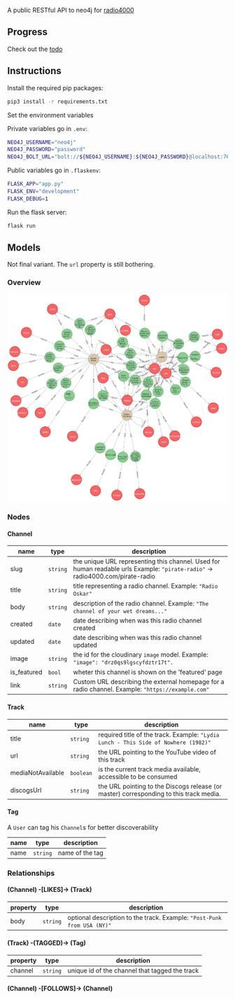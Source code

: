A public RESTful API to neo4j for [radio4000](https://github.com/internet4000/radio4000)

## Progress

Check out the [todo](todo.org)

## Instructions

Install the required pip packages:
```bash
pip3 install -r requirements.txt
```

Set the environment variables

Private variables go in `.env`:
```bash
NEO4J_USERNAME="neo4j"
NEO4J_PASSWORD="password"
NEO4J_BOLT_URL="bolt://${NEO4J_USERNAME}:${NEO4J_PASSWORD}@localhost:7687"
```

Public variables go in `.flaskenv`:
```bash
FLASK_APP="app.py"
FLASK_ENV="development"
FLASK_DEBUG=1
```

Run the flask server:
```bash
flask run
```

## Models

Not final variant. The `url` property is still bothering.

### Overview

![Diagram](diagram.png "An image is worth a thousand words")

### Nodes

#### Channel

| name        | type      | description                                                                                                                    |
|-------------|-----------|--------------------------------------------------------------------------------------------------------------------------------|
| slug        | `string`  | the unique URL representing this channel. Used for human readable urls Example: `"pirate-radio"` -> radio4000.com/pirate-radio |
| title       | `string`  | title representing a radio channel. Example: `"Radio Oskar"`                                                                   |
| body        | `string`  | description of the radio channel. Example: `"The channel of your wet dreams..."`                                               |
| created     | `date`    | date describing when was this radio channel created                                                                            |
| updated     | `date`    | date describing when was this radio channel updated                                                                            |
| image       | `string`  | the id for the cloudinary `image` model. Example: `"image": "drz0qs9lgscyfdztr17t".`                                           |
| is_featured | `bool`    | wheter this channel is shown on the 'featured' page                                                                            |
| link        | `string`  | Custom URL describing the external homepage for a radio channel. Example: `"https://example.com"`                              |

#### Track

| name              | type      | description                                                                            |
|-------------------|-----------|----------------------------------------------------------------------------------------|
| title             | `string`  | required title of the track. Example: `"Lydia Lunch - This Side of Nowhere (1982)"`    |
| url               | `string`  | the URL pointing to the YouTube video of this track                                    |
| mediaNotAvailable | `boolean` | is the current track media available, accessible to be consumed                        |
| discogsUrl        | `string`  | the URL pointing to the Discogs release (or master) corresponding to this track media. |

#### Tag

A `User` can tag his `Channel`s for better discoverability

| name | type     | description     |
|------|----------|-----------------|
| name | `string` | name of the tag |

### Relationships

#### (Channel) -[LIKES]-> (Track)

| property | type     | description                                                             |
|----------|----------|-------------------------------------------------------------------------|
| body     | `string` | optional description to the track. Example: `"Post-Punk from USA (NY)"` |

#### (Track) -(TAGGED)-> (Tag)

| property | type     | description                             |
|----------|----------|-----------------------------------------|
| channel  | `string` | unique id of the channel that tagged the track |


#### (Channel) -[FOLLOWS]-> (Channel)

